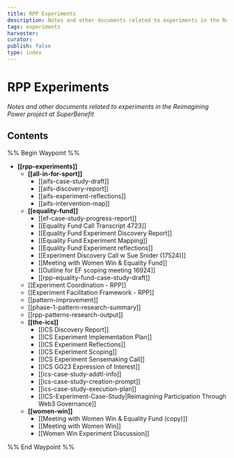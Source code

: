 ```yaml
---
title: RPP Experiments
description: Notes and other documents related to experiments in the Reimagining Power project
tags: experiments
harvester: 
curator: 
publish: false
type: index
---
```

# RPP Experiments

_Notes and other documents related to experiments in the Reimagining Power project at SuperBenefit_

## Contents

%% Begin Waypoint %%
- **[[rpp-experiments]]**
  - **[[all-in-for-sport]]**
    - [[aifs-case-study-draft]]
    - [[aifs-discovery-report]]
    - [[aifs-experiment-reflections]]
    - [[aifs-intervention-map]]
  - **[[equality-fund]]**
    - [[ef-case-study-progress-report]]
    - [[Equality Fund Call Transcript 4723]]
    - [[Equality Fund Experiment Discovery Report]]
    - [[Equality Fund Experiment Mapping]]
    - [[Equality Fund Experiment reflections]]
    - [[Experiment Discovery Call w Sue Snider (17524)]]
    - [[Meeting with Women Win & Equality Fund]]
    - [[Outline for EF scoping meeting 16924]]
    - [[rpp-equality-fund-case-study-draft]]
  - [[Experiment Coordination - RPP]]
  - [[Experiment Facilitation Framework - RPP]]
  - [[pattern-improvement]]
  - [[phase-1-pattern-research-summary]]
  - [[rpp-patterns-research-output]]
  - **[[the-ics]]**
    - [[ICS Discovery Report]]
    - [[ICS Experiment Implementation Plan]]
    - [[ICS Experiment Reflections]]
    - [[ICS Experiment Scoping]]
    - [[ICS Experiment Sensemaking Call]]
    - [[ICS GG23 Expression of Interest]]
    - [[ics-case-study-addtl-info]]
    - [[ics-case-study-creation-prompt]]
    - [[ics-case-study-execution-plan]]
    - [[ICS-Experiment-Case-Study|Reimagining Participation Through Web3 Governance]]
  - **[[women-win]]**
    - [[Meeting with Women Win & Equality Fund (copy)]]
    - [[Meeting with Women Win]]
    - [[Women Win Experiment Discussion]]

%% End Waypoint %%
